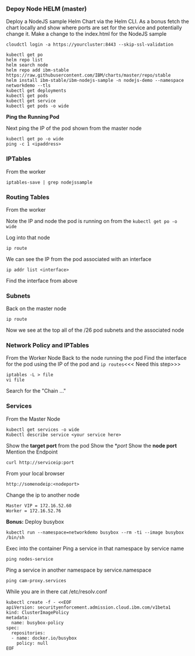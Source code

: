 
### Depoy Node HELM (master)

Deploy a NodeJS sample Helm Chart via the Helm CLI.
As a bonus fetch the chart locally and show where ports are set for the service and potentially change it.  Make a change to the index.html for the NodeJS sample

```
cloudctl login -a https://yourcluster:8443 --skip-ssl-validation

kubectl get po
helm repo list
helm search node
helm repo add ibm-stable https://raw.githubusercontent.com/IBM/charts/master/repo/stable
helm install ibm-stable/ibm-nodejs-sample -n nodejs-demo --namespace networkdemo --tls
kubectl get deployments
kubectl get pods
kubectl get service
kubectl get pods -o wide
```

**Ping the Running Pod**

Next ping the IP of the pod shown from the master node

```
kubectl get po -o wide
ping -c 1 <ipaddress>
```

### IPTables

From the worker

```
iptables-save | grep nodejssample
```
### Routing Tables

From the worker

Note the IP and node the pod is running on from the `kubectl get po -o wide`

Log into that node

```
ip route
```

We can see the IP from the pod associated with an interface

```
ip addr list <interface>
```


Find the interface from above

### Subnets

Back on the master node

```
ip route
```

Now we see at the top all of the /26 pod subnets and the associated node

### Network Policy and IPTables 

From the Worker Node 
Back to the node running the pod
Find the interface for the pod using the IP of the pod and `ip routes`<<< Need this step>>>

```
iptables -L > file
vi file
```
Search for the "Chain <interface name> …"

### Services

From the Master Node

```
kubectl get services -o wide
Kubectl describe service <your service here>
```

Show the **target port** from the pod
Show the **port*
Show the **node port**
Mention the Endpoint

```
curl http://serviceip:port
```

From your local browser

```
http://somenodeip:<nodeport>
```


Change the ip to another node

```
Master VIP = 172.16.52.60
Worker = 172.16.52.76
```





**Bonus:**
Deploy busybox

```
kubectl run --namespace=networkdemo busybox --rm -ti --image busybox /bin/sh
```

Exec into the container
Ping a service in that namespace by service name

```
ping nodes-service
```

Ping a service in another namespace by service.namespace

```
ping cam-proxy.services
```

While you are in there cat /etc/resolv.conf







```
kubectl create -f - <<EOF
apiVersion: securityenforcement.admission.cloud.ibm.com/v1beta1
kind: ClusterImagePolicy
metadata:
  name: busybox-policy
spec:
  repositories:
  - name: docker.io/busybox
    policy: null
EOF
```
